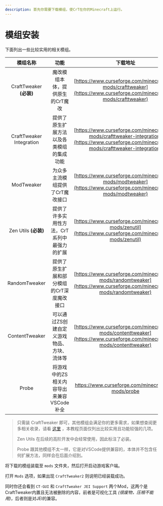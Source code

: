 ```yaml
---
description: 首先你需要下载模组，使CrT在你的Minecraft上运行。
---
```


# 模组安装

下面列出一些比较实用的相关模组。

|           模组名称           |            功能            |                                                                      下载地址                                                                      |
| :----------------------: | :----------------------: | :--------------------------------------------------------------------------------------------------------------------------------------------: |
|   CraftTweaker **(必装)**  |     魔改模组本体，提供原生的CrT魔改    |             [https://www.curseforge.com/minecraft/mc-mods/crafttweaker](https://www.curseforge.com/minecraft/mc-mods/crafttweaker)             |
| CraftTweaker Integration |   提供了原生扩展方法以及各类模组的集成功能   | [https://www.curseforge.com/minecraft/mc-mods/crafttweaker-integration](https://www.curseforge.com/minecraft/mc-mods/crafttweaker-integration) |
|        ModTweaker        |     为众多主流模组提供了CrT魔改接口    |               [https://www.curseforge.com/minecraft/mc-mods/modtweaker](https://www.curseforge.com/minecraft/mc-mods/modtweaker)               |
|    Zen Utils **(必装)**    |  提供了许多实用性方法，CrT系列中最强力的扩展 |                  [https://www.curseforge.com/minecraft/mc-mods/zenutil](https://www.curseforge.com/minecraft/mc-mods/zenutil)                  |
|       RandomTweaker      |  提供了原生扩展和部分模组的CrT深度魔改接口  |            [https://www.curseforge.com/minecraft/mc-mods/randomtweaker](https://www.curseforge.com/minecraft/mc-mods/randomtweaker)            |
|      ContentTweaker      |  可以通过ZS创建自定义游戏物品、方块、流体等  |           [https://www.curseforge.com/minecraft/mc-mods/contenttweaker](https://www.curseforge.com/minecraft/mc-mods/contenttweaker)           |
|           Probe          | 将游戏中的ZS相关内容导出来兼容VSCode补全 |                                               https://www.curseforge.com/minecraft/mc-mods/probe                                               |

> 只需装 CraftTweaker 即可，其他模组会满足你的更多需求，如果想查阅更多相关收录，请看 [这里](https://www.mcbbs.net/thread-1309996-1-1.html) ，本教程页面仅列出比较实用且功能较强的几项。
>
> Zen Utils 在后续的高阶开发中会经常使用，因此标注了必装。
>
> Probe 跟其他模组不太一样，它是对VSCode提供兼容的，本体并不包含任何扩展方法，同样会在后面介绍到。

将下载的模组装载至 `mods` 文件夹，然后打开启动游戏客户端。

打开 `Mods` 选项，如果出现 `CraftTweaker2` 则说明已经装载成功。

同时你还会看到 `CT-GUI` 和 `CraftTweaker JEI Support` 两个Mod，这两个是CraftTweaker内置且无法被删除的内容，前者是可视化工具 _(很废物，压根不能用)_，后者则是对JEI的兼容。
